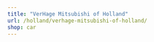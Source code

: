 ```yaml
---
title: "VerHage Mitsubishi of Holland"
url: /holland/verhage-mitsubishi-of-holland/
shop: car
---
```

